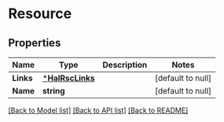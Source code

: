 # Resource

## Properties
Name | Type | Description | Notes
------------ | ------------- | ------------- | -------------
**Links** | [***HalRscLinks**](hal-rsc-links.md) |  | [default to null]
**Name** | **string** |  | [default to null]

[[Back to Model list]](../README.md#documentation-for-models) [[Back to API list]](../README.md#documentation-for-api-endpoints) [[Back to README]](../README.md)


